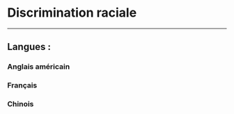 # Discrimination raciale





---------------------------------------------------------------------------------------------


## Langues : 

### Anglais américain


### Français 


### Chinois
